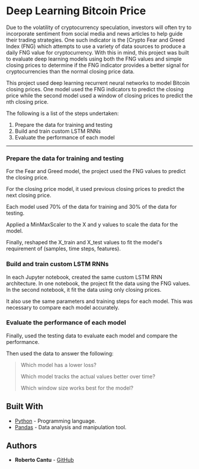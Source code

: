 # Deep Learning Bitcoin Price

Due to the volatility of cryptocurrency speculation, investors will often try to incorporate sentiment from social media and news articles to help guide their trading strategies. One such indicator is the [Crypto Fear and Greed Index (FNG) which attempts to use a variety of data sources to produce a daily FNG value for cryptocurrency. With this in mind, this project was built to evaluate deep learning models using both the FNG values and simple closing prices to determine if the FNG indicator provides a better signal for cryptocurrencies than the normal closing price data.

This project used deep learning recurrent neural networks to model Bitcoin closing prices. One model used the FNG indicators to predict the closing price while the second model used a window of closing prices to predict the nth closing price.

The following is a list of the steps undertaken:

1. Prepare the data for training and testing
2. Build and train custom LSTM RNNs
3. Evaluate the performance of each model

- - -

### Prepare the data for training and testing

For the Fear and Greed model, the project used the FNG values to predict the closing price.

For the closing price model, it used previous closing prices to predict the next closing price.

Each model used 70% of the data for training and 30% of the data for testing.

Applied a MinMaxScaler to the X and y values to scale the data for the model.

Finally, reshaped the X_train and X_test values to fit the model's requirement of (samples, time steps, features).

### Build and train custom LSTM RNNs

In each Jupyter notebook, created the same custom LSTM RNN architecture. In one notebook, the project fit the data using the FNG values. In the second notebook, it fit the data using only closing prices.

It also use the same parameters and training steps for each model. This was necessary to compare each model accurately.

### Evaluate the performance of each model

Finally, used the testing data to evaluate each model and compare the performance.

Then used the data to answer the following:

> Which model has a lower loss?
>
> Which model tracks the actual values better over time?
>
> Which window size works best for the model?

## Built With

* [Python](https://www.python.org/) - Programming language.
* [Pandas](https://pandas.pydata.org/) - Data analysis and manipulation tool.

## Authors

* **Roberto Cantu**  - [GitHub](https://github.com/RCantu92)